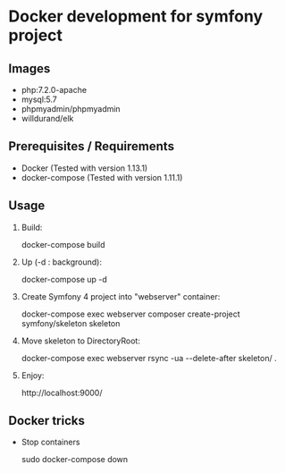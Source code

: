 # Docker development for symfony project

## Images

- php:7.2.0-apache
- mysql:5.7
- phpmyadmin/phpmyadmin
- willdurand/elk


## Prerequisites / Requirements

- Docker (Tested with version 1.13.1)
- docker-compose (Tested with version 1.11.1)

## Usage
1. Build:

    docker-compose build
2. Up (-d : background):

    docker-compose up -d

3. Create Symfony 4 project into "webserver" container:

    docker-compose exec webserver composer create-project symfony/skeleton skeleton

4. Move skeleton to DirectoryRoot:

    docker-compose exec webserver rsync -ua --delete-after skeleton/ .

5. Enjoy:

    http://localhost:9000/
    

## Docker tricks

- Stop containers
    
    sudo docker-compose down
     


